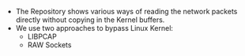 + The Repository shows various ways of reading the network packets directly without copying in the Kernel buffers.
+ We use two approaches to bypass Linux Kernel:
	- LIBPCAP
	- RAW Sockets
